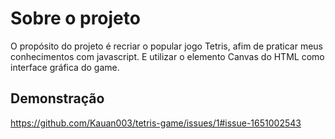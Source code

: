 
# Sobre o projeto

O propósito do projeto é recriar o popular jogo Tetris, afim de praticar meus conhecimentos com javascript. E utilizar o elemento Canvas do HTML como interface gráfica do game. 

## Demonstração

https://github.com/Kauan003/tetris-game/issues/1#issue-1651002543
